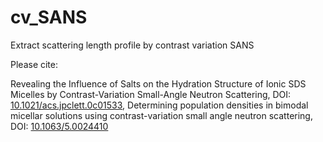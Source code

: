 # cv_SANS
Extract scattering length profile by contrast variation SANS

Please cite:

Revealing the Influence of Salts on the  Hydration Structure of Ionic SDS Micelles by Contrast-Variation  Small-Angle Neutron Scattering, DOI: [10.1021/acs.jpclett.0c01533](https://doi.org/10.1021/acs.jpclett.0c01533),
Determining population densities in bimodal micellar solutions using contrast-variation small angle neutron scattering, DOI: [10.1063/5.0024410](https://doi.org/10.1063/5.0024410)


